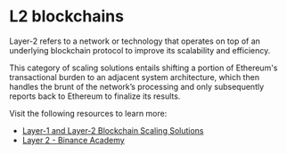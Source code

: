 # L2 blockchains

Layer-2 refers to a network or technology that operates on top of an underlying blockchain protocol to improve its scalability and efficiency.

This category of scaling solutions entails shifting a portion of Ethereum's transactional burden to an adjacent system architecture, which then handles the brunt of the network’s processing and only subsequently reports back to Ethereum to finalize its results.

Visit the following resources to learn more:

- [Layer-1 and Layer-2 Blockchain Scaling Solutions](https://www.gemini.com/cryptopedia/blockchain-layer-2-network-layer-1-network)
- [Layer 2 - Binance Academy](https://academy.binance.com/en/glossary/layer-2)
